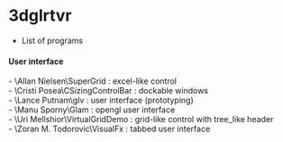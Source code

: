 # 3dglrtvr

* List of programs

#### User interface

\- \\Allan Nielsen\\SuperGrid : excel-like control<br>
\- \\Cristi Posea\\CSizingControlBar : dockable windows<br>
\- \\Lance Putnam\\glv : user interface (prototyping)<br>
\- \\Manu Sporny\\Glam : opengl user interface<br>
\- \\Uri Mellshior\\VirtualGridDemo : grid-like control with tree_like header<br>
\- \\Zoran M. Todorovic\\VisualFx : tabbed user interface<br>
